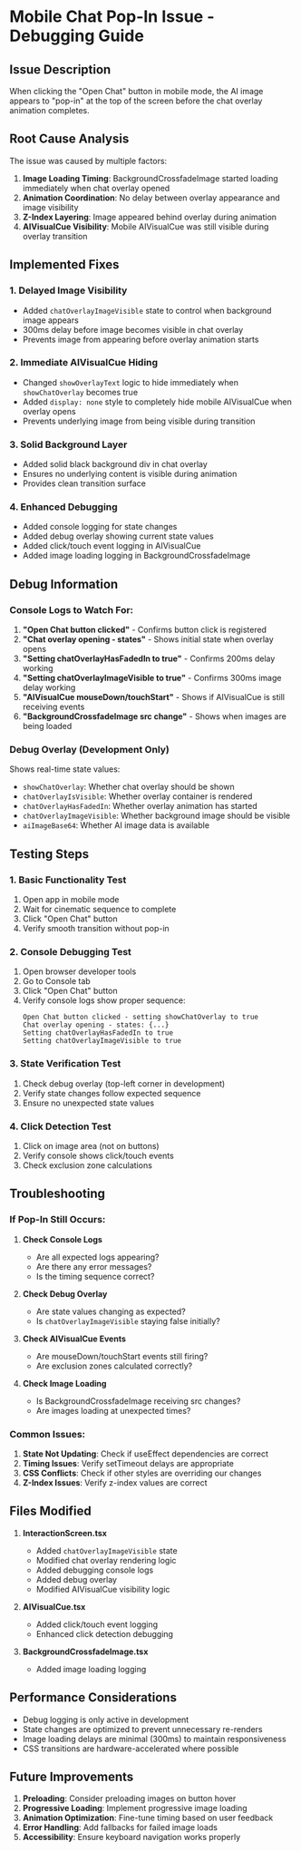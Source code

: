# Mobile Chat Pop-In Issue - Debugging Guide

## Issue Description

When clicking the "Open Chat" button in mobile mode, the AI image appears to "pop-in" at the top of the screen before the chat overlay animation completes.

## Root Cause Analysis

The issue was caused by multiple factors:

1. **Image Loading Timing**: BackgroundCrossfadeImage started loading immediately when chat overlay opened
2. **Animation Coordination**: No delay between overlay appearance and image visibility
3. **Z-Index Layering**: Image appeared behind overlay during animation
4. **AIVisualCue Visibility**: Mobile AIVisualCue was still visible during overlay transition

## Implemented Fixes

### 1. **Delayed Image Visibility**

- Added `chatOverlayImageVisible` state to control when background image appears
- 300ms delay before image becomes visible in chat overlay
- Prevents image from appearing before overlay animation starts

### 2. **Immediate AIVisualCue Hiding**

- Changed `showOverlayText` logic to hide immediately when `showChatOverlay` becomes true
- Added `display: none` style to completely hide mobile AIVisualCue when overlay opens
- Prevents underlying image from being visible during transition

### 3. **Solid Background Layer**

- Added solid black background div in chat overlay
- Ensures no underlying content is visible during animation
- Provides clean transition surface

### 4. **Enhanced Debugging**

- Added console logging for state changes
- Added debug overlay showing current state values
- Added click/touch event logging in AIVisualCue
- Added image loading logging in BackgroundCrossfadeImage

## Debug Information

### Console Logs to Watch For:

1. **"Open Chat button clicked"** - Confirms button click is registered
2. **"Chat overlay opening - states"** - Shows initial state when overlay opens
3. **"Setting chatOverlayHasFadedIn to true"** - Confirms 200ms delay working
4. **"Setting chatOverlayImageVisible to true"** - Confirms 300ms image delay working
5. **"AIVisualCue mouseDown/touchStart"** - Shows if AIVisualCue is still receiving events
6. **"BackgroundCrossfadeImage src change"** - Shows when images are being loaded

### Debug Overlay (Development Only)

Shows real-time state values:

- `showChatOverlay`: Whether chat overlay should be shown
- `chatOverlayIsVisible`: Whether overlay container is rendered
- `chatOverlayHasFadedIn`: Whether overlay animation has started
- `chatOverlayImageVisible`: Whether background image should be visible
- `aiImageBase64`: Whether AI image data is available

## Testing Steps

### 1. **Basic Functionality Test**

1. Open app in mobile mode
2. Wait for cinematic sequence to complete
3. Click "Open Chat" button
4. Verify smooth transition without pop-in

### 2. **Console Debugging Test**

1. Open browser developer tools
2. Go to Console tab
3. Click "Open Chat" button
4. Verify console logs show proper sequence:
   ```
   Open Chat button clicked - setting showChatOverlay to true
   Chat overlay opening - states: {...}
   Setting chatOverlayHasFadedIn to true
   Setting chatOverlayImageVisible to true
   ```

### 3. **State Verification Test**

1. Check debug overlay (top-left corner in development)
2. Verify state changes follow expected sequence
3. Ensure no unexpected state values

### 4. **Click Detection Test**

1. Click on image area (not on buttons)
2. Verify console shows click/touch events
3. Check exclusion zone calculations

## Troubleshooting

### If Pop-In Still Occurs:

1. **Check Console Logs**

   - Are all expected logs appearing?
   - Are there any error messages?
   - Is the timing sequence correct?

2. **Check Debug Overlay**

   - Are state values changing as expected?
   - Is `chatOverlayImageVisible` staying false initially?

3. **Check AIVisualCue Events**

   - Are mouseDown/touchStart events still firing?
   - Are exclusion zones calculated correctly?

4. **Check Image Loading**
   - Is BackgroundCrossfadeImage receiving src changes?
   - Are images loading at unexpected times?

### Common Issues:

1. **State Not Updating**: Check if useEffect dependencies are correct
2. **Timing Issues**: Verify setTimeout delays are appropriate
3. **CSS Conflicts**: Check if other styles are overriding our changes
4. **Z-Index Issues**: Verify z-index values are correct

## Files Modified

1. **InteractionScreen.tsx**

   - Added `chatOverlayImageVisible` state
   - Modified chat overlay rendering logic
   - Added debugging console logs
   - Added debug overlay
   - Modified AIVisualCue visibility logic

2. **AIVisualCue.tsx**

   - Added click/touch event logging
   - Enhanced click detection debugging

3. **BackgroundCrossfadeImage.tsx**
   - Added image loading logging

## Performance Considerations

- Debug logging is only active in development
- State changes are optimized to prevent unnecessary re-renders
- Image loading delays are minimal (300ms) to maintain responsiveness
- CSS transitions are hardware-accelerated where possible

## Future Improvements

1. **Preloading**: Consider preloading images on button hover
2. **Progressive Loading**: Implement progressive image loading
3. **Animation Optimization**: Fine-tune timing based on user feedback
4. **Error Handling**: Add fallbacks for failed image loads
5. **Accessibility**: Ensure keyboard navigation works properly
